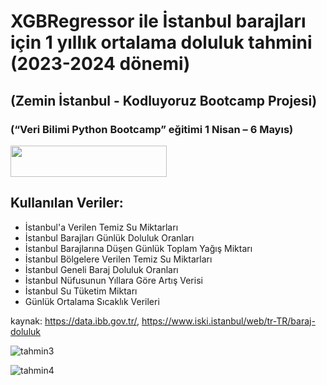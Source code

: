 # XGBRegressor ile İstanbul barajları için 1 yıllık ortalama doluluk tahmini (2023-2024 dönemi)
## (Zemin İstanbul - Kodluyoruz Bootcamp Projesi)
### (“Veri Bilimi Python Bootcamp” eğitimi 1 Nisan – 6 Mayıs)
<img src="https://github.com/ayyildizkaan/baraj-doluluk-tahmini--time_series_forecast--/assets/82020011/8c4fe218-bcb1-4450-b708-45b8a19a7880" width="250" height="50">

## Kullanılan Veriler:
* İstanbul'a Verilen Temiz Su Miktarları
* İstanbul Barajları Günlük Doluluk Oranları
* İstanbul Barajlarına Düşen Günlük Toplam Yağış Miktarı
* İstanbul Bölgelere Verilen Temiz Su Miktarları
* İstanbul Geneli Baraj Doluluk Oranları
* İstanbul Nüfusunun Yıllara Göre Artış Verisi
* İstanbul Su Tüketim Miktarı
* Günlük Ortalama Sıcaklık Verileri

kaynak: https://data.ibb.gov.tr/, https://www.iski.istanbul/web/tr-TR/baraj-doluluk

![tahmin3](https://github.com/ayyildizkaan/baraj-doluluk-tahmini--time_series_forecast--/assets/82020011/f1bf9a0e-823c-4549-84ea-d71269e04b82)

![tahmin4](https://github.com/ayyildizkaan/baraj-doluluk-tahmini--time_series_forecast--/assets/82020011/edf04b41-c150-42a8-bf40-e5d984acd714)



